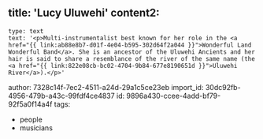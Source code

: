 title: 'Lucy Uluwehi'
content2:
  -
    type: text
    text: '<p>Multi-instrumentalist best known for her role in the <a href="{{ link:ab88e8b7-d01f-4e04-b595-302d64f2a044 }}">Wonderful Land Wonderful Band</a>. She is an ancestor of the Uluwehi Ancients and her hair is said to share a resemblance of the river of the same name (the <a href="{{ link:822e08cb-bc02-4704-9b84-677e8190651d }}">Uluwehi River</a>).</p>'
author: 7328c14f-7ec2-4511-a24d-29a1c5ce23eb
import_id: 30dc92fb-4956-479b-a43c-99fdf4ce4837
id: 9896a430-ccee-4add-bf79-92f5a0f14a4f
tags:
  - people
  - musicians
